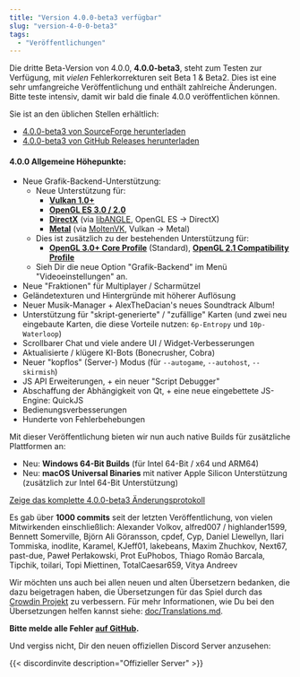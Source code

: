 ```yaml
---
title: "Version 4.0.0-beta3 verfügbar"
slug: "version-4-0-0-beta3"
tags:
  - "Veröffentlichungen"
---
```


Die dritte Beta-Version von 4.0.0, **4.0.0-beta3**, steht zum Testen zur Verfügung, mit *vielen* Fehlerkorrekturen seit Beta 1 & Beta2. Dies ist eine sehr umfangreiche Veröffentlichung und enthält zahlreiche Änderungen. Bitte teste intensiv, damit wir bald die finale 4.0.0 veröffentlichen können.

Sie ist an den üblichen Stellen erhältlich:
- [4.0.0-beta3 von SourceForge herunterladen](https://sourceforge.net/projects/warzone2100/files/releases/4.0.0-beta3/)
- [4.0.0-beta3 von GitHub Releases herunterladen](https://github.com/Warzone2100/warzone2100/releases/tag/4.0.0-beta3)

#### 4.0.0 Allgemeine Höhepunkte:

- Neue Grafik-Backend-Unterstützung:
    - Neue Unterstützung für:
        - **[Vulkan 1.0+](https://en.wikipedia.org/wiki/Vulkan_%28API%29)**
        - **[OpenGL ES 3.0 / 2.0](https://en.wikipedia.org/wiki/OpenGL_ES)**
        - **[DirectX](https://en.wikipedia.org/wiki/DirectX)** (via [libANGLE](https://en.wikipedia.org/wiki/ANGLE_%28software%29), OpenGL ES -> DirectX)
        - **[Metal](https://en.wikipedia.org/wiki/Metal_%28API%29)** (via [MoltenVK](https://github.com/KhronosGroup/MoltenVK), Vulkan -> Metal)
    - Dies ist zusätzlich zu der bestehenden Unterstützung für:
        - **[OpenGL 3.0+ Core Profile](https://en.wikipedia.org/wiki/OpenGL#OpenGL_3.0)** (Standard), **[OpenGL 2.1 Compatibility Profile](https://en.wikipedia.org/wiki/OpenGL#Version_history)**
    - Sieh Dir die neue Option "Grafik-Backend" im Menü "Videoeinstellungen" an.
- Neue "Fraktionen" für Multiplayer / Scharmützel
- Geländetexturen und Hintergründe mit höherer Auflösung
- Neuer Musik-Manager + AlexTheDacian's neues Soundtrack Album!
- Unterstützung für "skript-generierte" / "zufällige" Karten (und zwei neu eingebaute Karten, die diese Vorteile nutzen: `6p-Entropy` und `10p-Waterloop`)
- Scrollbarer Chat und viele andere UI / Widget-Verbesserungen
- Aktualisierte / klügere KI-Bots (Bonecrusher, Cobra)
- Neuer "kopflos" (Server-) Modus (für `--autogame`, `--autohost`, `--skirmish`)
- JS API Erweiterungen, + ein neuer "Script Debugger"
- Abschaffung der Abhängigkeit von Qt, + eine neue eingebettete JS-Engine: QuickJS
- Bedienungsverbesserungen
- Hunderte von Fehlerbehebungen

Mit dieser Veröffentlichung bieten wir nun auch native Builds für zusätzliche Plattformen an:
- Neu: **Windows 64-Bit Builds** (für Intel 64-Bit / x64 und ARM64)
- Neu: **macOS Universal Binaries** mit nativer Apple Silicon Unterstützung (zusätzlich zur Intel 64-Bit Unterstützung)

[Zeige das komplette 4.0.0-beta3 Änderungsprotokoll](https://github.com/Warzone2100/warzone2100/raw/4.0.0-beta3/ChangeLog)

Es gab über **1000 commits** seit der letzten Veröffentlichung, von vielen Mitwirkenden einschließlich: Alexander Volkov, alfred007 / highlander1599, Bennett Somerville, Björn Ali Göransson, cpdef, Cyp, Daniel Llewellyn, Ilari Tommiska, inodlite, Karamel, KJeff01, lakebeans, Maxim Zhuchkov, Next67, past-due, Paweł Perłakowski, Prot EuPhobos, Thiago Romão Barcala, Tipchik, toilari, Topi Miettinen, TotalCaesar659, Vitya Andreev

Wir möchten uns auch bei allen neuen und alten Übersetzern bedanken, die dazu beigetragen haben, die Übersetzungen für das Spiel durch das [Crowdin Projekt](https://crowdin.com/project/warzone2100) zu verbessern. Für mehr Informationen, wie Du bei den Übersetzungen helfen kannst siehe: [doc/Translations.md](https://github.com/Warzone2100/warzone2100/blob/master/doc/Translations.md#how-do-i-help-translate).

**Bitte melde alle Fehler [auf GitHub](https://github.com/Warzone2100/warzone2100/issues).**

Und vergiss nicht, Dir den neuen offiziellen Discord Server anzusehen:

{{< discordinvite description="Offizieller Server" >}}
